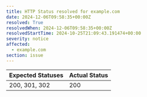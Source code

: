 ```yaml
---
title: HTTP Status resolved for example.com
date: 2024-12-06T09:58:35+00:00Z
resolved: True
resolvedWhen: 2024-12-06T09:58:35+00:00Z
resolvedStartTime: 2024-10-25T21:09:43.191474+00:00
severity: notice
affected:
  - example.com
section: issue
---
```


| Expected Statuses | Actual Status  |
|-------------------|----------------|
| 200, 301, 302 | 200 |

